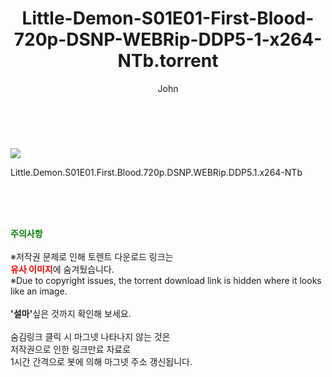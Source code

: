 ﻿---
layout: post
title:  "    Little-Demon-S01E01-First-Blood-720p-DSNP-WEBRip-DDP5-1-x264-NTb.torrent"
author: John
categories: [ 애니/만화 ]
tags: [  ]
image: https://torrentrj55.com/uploadfile/full/714d7566157737f9627033f975dc9031efb4ad1d.jpg 
description: "    Little-Demon-S01E01-First-Blood-720p-DSNP-WEBRip-DDP5-1-x264-NTb torrent 정보 공유"
toc: true
toc_sticky: true
---

<br>
<p><img src="https://torrentrj55.com/uploadfile/full/714d7566157737f9627033f975dc9031efb4ad1d.jpg"/></p>
 Little.Demon.S01E01.First.Blood.720p.DSNP.WEBRip.DDP5.1.x264-NTb  
    
<br><br><br>
<p data-ke-size="size16"><b><span style="color: green;">주의사항</span></b><br /><br />※저작권 문제로 인해 토렌트 다운로드 링크는<br /><b><span style="color: red;">유사 이미지</span></b>에 숨겨뒀습니다.<br />※Due to copyright issues, the torrent download link is hidden where it looks like an image.<br /><br /><b>'설마'</b>싶은 것까지 확인해 보세요.<br /><br />숨김링크 클릭 시 마그넷 나타나지 않는 것은<br />저작권으로 인한 링크만료 자료로<br />1시간 간격으로 봇에 의해 마그넷 주소 갱신됩니다.</p>
